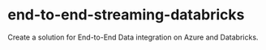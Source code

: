 # end-to-end-streaming-databricks
Create a solution for End-to-End Data integration on Azure and Databricks.
